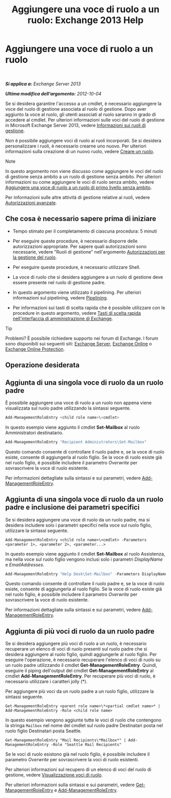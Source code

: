 ﻿---
title: 'Aggiungere una voce di ruolo a un ruolo: Exchange 2013 Help'
TOCTitle: Aggiungere una voce di ruolo a un ruolo
ms:assetid: 30cd37bc-b3e8-4f39-a8ba-a4c20b1b27b7
ms:mtpsurl: https://technet.microsoft.com/it-it/library/Dd335180(v=EXCHG.150)
ms:contentKeyID: 50480364
ms.date: 05/22/2018
mtps_version: v=EXCHG.150
ms.translationtype: MT
---

# Aggiungere una voce di ruolo a un ruolo

 

_**Si applica a:** Exchange Server 2013_

_**Ultima modifica dell'argomento:** 2012-10-04_

Se si desidera garantire l'accesso a un cmdlet, è necessario aggiungere la voce del ruolo di gestione associata al ruolo di gestione. Dopo aver aggiunto la voce al ruolo, gli utenti associati al ruolo saranno in grado di accedere al cmdlet. Per ulteriori informazioni sulle voci del ruolo di gestione in Microsoft Exchange Server 2013, vedere [Informazioni sui ruoli di gestione](understanding-management-roles-exchange-2013-help.md).

Non è possibile aggiungere voci di ruolo ai ruoli incorporati. Se si desidera personalizzare i ruoli, è necessario crearne uno nuovo. Per ulteriori informazioni sulla creazione di un nuovo ruolo, vedere [Creare un ruolo](create-a-role-exchange-2013-help.md).


> [!NOTE]
> In questo argomento non viene discusso come aggiungere le voci del ruolo di gestione senza ambito a un ruolo di gestione senza ambito. Per ulteriori informazioni su come aggiungere le voci di ruolo senza ambito, vedere <A href="add-a-role-entry-to-an-unscoped-top-level-role-exchange-2013-help.md">Aggiungere una voce di ruolo a un ruolo di primo livello senza ambito</A>.



Per informazioni sulle altre attività di gestione relative ai ruoli, vedere [Autorizzazioni avanzate](advanced-permissions-exchange-2013-help.md).

## Che cosa è necessario sapere prima di iniziare

  - Tempo stimato per il completamento di ciascuna procedura: 5 minuti

  - Per eseguire queste procedure, è necessario disporre delle autorizzazioni appropriate. Per sapere quali autorizzazioni sono necessarie, vedere "Ruoli di gestione" nell'argomento [Autorizzazioni per la gestione del ruolo](role-management-permissions-exchange-2013-help.md).

  - Per eseguire queste procedure, è necessario utilizzare Shell.

  - La voce di ruolo che si desidera aggiungere a un ruolo di gestione deve essere presente nel ruolo di gestione padre.

  - In questo argomento viene utilizzato il pipelining. Per ulteriori informazioni sul pipelining, vedere [Pipelining](https://technet.microsoft.com/it-it/library/aa998260\(v=exchg.150\)).

  - Per informazioni sui tasti di scelta rapida che è possibile utilizzare con le procedure in questo argomento, vedere [Tasti di scelta rapida nell'interfaccia di amministrazione di Exchange](keyboard-shortcuts-in-the-exchange-admin-center-exchange-online-protection-help.md).


> [!TIP]
> Problemi? È possibile richiedere supporto nei forum di Exchange. I forum sono disponibili sui seguenti siti: <A href="https://go.microsoft.com/fwlink/p/?linkid=60612">Exchange Server</A>, <A href="https://go.microsoft.com/fwlink/p/?linkid=267542">Exchange Online</A> o <A href="https://go.microsoft.com/fwlink/p/?linkid=285351">Exchange Online Protection</A>.



## Operazione desiderata

## Aggiunta di una singola voce di ruolo da un ruolo padre

È possibile aggiungere una voce di ruolo a un ruolo non appena viene visualizzata sul ruolo padre utilizzando la sintassi seguente.

```powershell
Add-ManagementRoleEntry <child role name>\<cmdlet>
```

In questo esempio viene aggiunto il cmdlet **Set-Mailbox** al ruolo Amministratori destinatario.

```powershell
Add-ManagementRoleEntry "Recipient Administrators\Set-Mailbox"
```

Questo comando consente di controllare il ruolo padre e, se la voce di ruolo esiste, consente di aggiungerla al ruolo figlio. Se la voce di ruolo esiste già nel ruolo figlio, è possibile includere il parametro *Overwrite* per sovrascrivere la voce di ruolo esistente.

Per informazioni dettagliate sulla sintassi e sui parametri, vedere [Add-ManagementRoleEntry](https://technet.microsoft.com/it-it/library/dd351236\(v=exchg.150\)).

## Aggiunta di una singola voce di ruolo da un ruolo padre e inclusione dei parametri specifici

Se si desidera aggiungere una voce di ruolo da un ruolo padre, ma si desidera includere solo i parametri specifici nella voce sul ruolo figlio, utilizzare la sintassi seguente.

    Add-ManagementRoleEntry <child role name>\<cmdlet> -Parameters <parameter 1>, <parameter 2>, <parameter...>

In questo esempio viene aggiunto il cmdlet **Set-Mailbox** al ruolo Assistenza, ma nella voce sul ruolo figlio vengono inclusi solo i parametri *DisplayName* e *EmailAddresses*.

```powershell
Add-ManagementRoleEntry "Help Desk\Set-Mailbox" -Parameters DisplayName, EmailAddresses
```

Questo comando consente di controllare il ruolo padre e, se la voce di ruolo esiste, consente di aggiungerla al ruolo figlio. Se la voce di ruolo esiste già nel ruolo figlio, è possibile includere il parametro *Overwrite* per sovrascrivere la voce di ruolo esistente.

Per informazioni dettagliate sulla sintassi e sui parametri, vedere [Add-ManagementRoleEntry](https://technet.microsoft.com/it-it/library/dd351236\(v=exchg.150\)).

## Aggiunta di più voci di ruolo da un ruolo padre

Se si desidera aggiungere più voci di ruolo a un ruolo, è necessario recuperare un elenco di voci di ruolo presenti sul ruolo padre che si desidera aggiungere al ruolo figlio, quindi aggiungerle al ruolo figlio. Per eseguire l'operazione, è necessario recuperare l'elenco di voci di ruolo su un ruolo padre utilizzando il cmdlet **Get-ManagementRoleEntry**. Quindi, eseguire il piping dell'output del cmdlet **Get-ManagementRoleEntry** al cmdlet **Add-ManagementRoleEntry**. Per recuperare più voci di ruolo, è necessario utilizzare i caratteri jolly (\*).

Per aggiungere più voci da un ruolo padre a un ruolo figlio, utilizzare la sintassi seguente.

    Get-ManagementRoleEntry <parent role name>\*<partial cmdlet name>* | Add-ManagementRoleEntry -Role <child role name>

In questo esempio vengono aggiunte tutte le voci di ruolo che contengono la stringa `Mailbox` nel nome del cmdlet sul ruolo padre Destinatari posta nel ruolo figlio Destinatari posta Seattle.

    Get-ManagementRoleEntry "Mail Recipients\*Mailbox*" | Add-ManagementRoleEntry -Role "Seattle Mail Recipients"

Se le voci di ruolo esistono già nel ruolo figlio, è possibile includere il parametro *Overwrite* per sovrascrivere la voci di ruolo esistenti.

Per ulteriori informazioni sul recupero di un elenco di voci del ruolo di gestione, vedere [Visualizzazione voci di ruolo](view-role-entries-exchange-2013-help.md).

Per ulteriori informazioni sulla sintassi e sui parametri, vedere [Get-ManagementRoleEntry](https://technet.microsoft.com/it-it/library/dd335210\(v=exchg.150\)) e [Add-ManagementRoleEntry](https://technet.microsoft.com/it-it/library/dd351236\(v=exchg.150\)).


